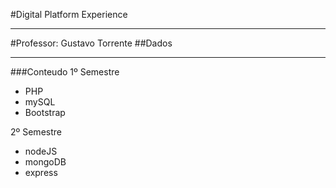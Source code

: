 #Digital Platform Experience
_____________________________

#Professor: Gustavo Torrente
##Dados
<!--profgustavo.torrente@fiap.com.br-->

_____________________________

###Conteudo
1º Semestre
- PHP
- mySQL
- Bootstrap

2º Semestre
- nodeJS
- mongoDB
- express
